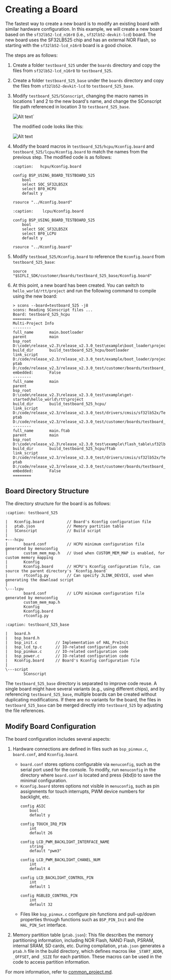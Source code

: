 
# Creating a Board

The fastest way to create a new board is to modify an existing board with similar hardware configuration. In this example, we will create a new board based on the `sf32lb52-lcd_n16r8` (i.e., `sf32lb52-devkit-lcd`) board. The new board uses the SF32LB525 chip and has an external NOR Flash, so starting with the `sf32lb52-lcd_n16r8` board is a good choice.

The steps are as follows:

1. Create a folder `testboard_525` under the `boards` directory and copy the files from `sf32lb52-lcd_n16r8` to `testboard_525`.

2. Create a folder `testboard_525_base` under the `boards` directory and copy the files from `sf32lb52-devkit-lcd` to `testboard_525_base`.

3. Modify `testboard_525/SConscript`, changing the macro names in locations 1 and 2 to the new board's name, and change the SConscript file path referenced in location 3 to `testboard_525_base`.

    ![Alt text](/assets/create_board_sconscript.png)`

    The modified code looks like this:

    ![Alt text](/assets/create_board_sconscript_new.png)

4. Modify the board macros in `testboard_525/hcpu/Kconfig.board` and `testboard_525/lcpu/Kconfig.board` to match the names from the previous step. The modified code is as follows:
    ```{code-block} kconfig
    :caption:   hcpu/Kconfig.board
    
    config BSP_USING_BOARD_TESTBOARD_525
        bool
        select SOC_SF32LB52X
        select BF0_HCPU
        default y
    
    rsource "../Kconfig.board"
    ```

    ```{code-block} kconfig
    :caption:    lcpu/Kconfig.board
    
    config BSP_USING_BOARD_TESTBOARD_525
        bool
        select SOC_SF32LB52X
        select BF0_LCPU
        default y
    
    rsource "../Kconfig.board"
    ```

5. Modify `testboad_525/Kconfig.board` to reference the `Kconfig.board` from `testboard_525_base`:
    ```kconfig
    source "$SIFLI_SDK/customer/boards/testboard_525_base/Kconfig.board"
    ```

6. At this point, a new board has been created. You can switch to `hello_world/rtt/project` and run the following command to compile using the new board:
    ```none
    > scons --board=testboard_525 -j8
    scons: Reading SConscript files ...
    Board: testboard_525_hcpu
    ========
    Multi-Project Info
    --------
    full_name       main.bootloader
    parent          main
    bsp_root        D:\code\release_v2.3\release_v2.3.0_test\example\boot_loader\project\butterflmicro\ram_v2
    build_dir       build_testboard_525_hcpu/bootloader
    link_script     D:/code/release_v2.3/release_v2.3.0_test/example/boot_loader/project/butterflmicro/ram_v2\link
    ptab            D:/code/release_v2.3/release_v2.3.0_test/customer/boards/testboard_525\ptab.json
    embedded:       False
    --------
    full_name       main
    parent
    bsp_root        D:\code\release_v2.3\release_v2.3.0_test\example\get-started\hello_world\rtt\project
    build_dir       build_testboard_525_hcpu/
    link_script     D:/code/release_v2.3/release_v2.3.0_test/drivers/cmsis/sf32lb52x/Templates/gcc/HCPU/link
    ptab            D:/code/release_v2.3/release_v2.3.0_test/customer/boards/testboard_525\ptab.json
    --------
    full_name       main.ftab
    parent          main
    bsp_root        D:\code\release_v2.3\release_v2.3.0_test\example\flash_table\sf32lb52x_common_v2
    build_dir       build_testboard_525_hcpu/ftab
    link_script     D:/code/release_v2.3/release_v2.3.0_test/drivers/cmsis/sf32lb52x/Templates/gcc/HCPU/link
    ptab            D:/code/release_v2.3/release_v2.3.0_test/customer/boards/testboard_525\ptab.json
    embedded:       False
    ========
    ```

## Board Directory Structure

The directory structure for the board is as follows:

```{code-block} none
:caption: testboard_525

|   Kconfig.board          // Board's Kconfig configuration file
|   ptab.json              // Memory partition table
|   SConscript             // Build script
|   
+---hcpu
|       board.conf         // HCPU minimum configuration file generated by menuconfig
|       custom_mem_map.h   // Used when CUSTOM_MEM_MAP is enabled, for custom memory mapping
|       Kconfig            
|       Kconfig.board      // HCPU's Kconfig configuration file, can source the parent directory's `Kconfig.board`
|       rtconfig.py        // Can specify JLINK_DEVICE, used when generating the download script
|       
\---lcpu    
        board.conf         // LCPU minimum configuration file generated by menuconfig
        custom_mem_map.h
        Kconfig
        Kconfig.board
        rtconfig.py
```

```{code-block} none
:caption: testboard_525_base

|   board.h
|   bsp_board.h
|   bsp_init.c        // Implementation of HAL_PreInit
|   bsp_lcd_tp.c      // IO-related configuration code
|   bsp_pinmux.c      // IO-related configuration code
|   bsp_power.c       // IO-related configuration code
|   Kconfig.board     // Board's Kconfig configuration file
|   
\---script
        SConscript
```

The `testboard_525_base` directory is separated to improve code reuse. A single board might have several variants (e.g., using different chips), and by referencing `testboard_525_base`, multiple boards can be created without duplicating modifications. If there are no variants for the board, the files in `testboard_525_base` can be merged directly into `testboard_525` by adjusting the file references.

## Modify Board Configuration

The board configuration includes several aspects:

1. Hardware connections are defined in files such as `bsp_pinmux.c`, `board.conf`, and `Kconfig.board`.
    - `board.conf` stores options configurable via `menuconfig`, such as the serial port used for the console. To modify, run `menuconfig` in the directory where `board.conf` is located and press {kbd}`D` to save the minimal configuration.
    - `Kconfig.board` stores options not visible in `menuconfig`, such as pin assignments for touch interrupts, PWM device numbers for backlight, etc.
        ```kconfig
        config ASIC
            bool 
            default y 
        
        config TOUCH_IRQ_PIN
            int
            default 26
        
        config LCD_PWM_BACKLIGHT_INTERFACE_NAME
            string
            default "pwm3"
        
        config LCD_PWM_BACKLIGHT_CHANEL_NUM
            int
            default 4
        
        config LCD_BACKLIGHT_CONTROL_PIN
            int
            default 1
        
        config RGBLED_CONTROL_PIN
            int
            default 32  
        ```
    - Files like `bsp_pinmux.c` configure pin functions and pull-up/down properties through functions such as `BSP_PIN_Init` and the `HAL_PIN_Set` interface.

2. Memory partition table (`ptab.json`): This file describes the memory partitioning information, including NOR Flash, NAND Flash, PSRAM, internal SRAM, SD cards, etc. During compilation, `ptab.json` generates a `ptab.h` file in the build directory, which defines macros like `_START_ADDR`, `_OFFSET`, and `_SIZE` for each partition. These macros can be used in the code to access partition information.

For more information, refer to [common_project.md](../app_note/common_project.md).
